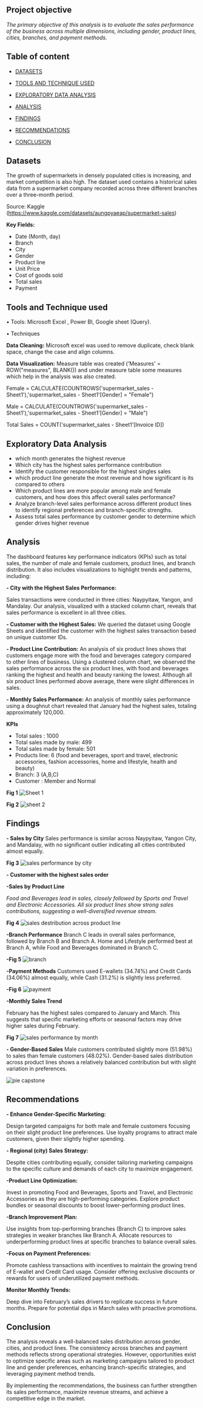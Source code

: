 ## Project objective
_The primary objective of this analysis is to evaluate the sales performance of the business across multiple dimensions, including gender, product lines, cities, branches, and payment methods._

## Table of content

- [DATASETS](#datasets)

- [TOOLS AND TECHNIQUE USED](#tools-and-technique-used)

- [EXPLORATORY DATA ANALYSIS](#exploratory-data-analysis)

- [ANALYSIS](#analysis)

- [FINDINGS](#findings)

- [RECOMMENDATIONS](#recommendations)

- [CONCLUSION](#conclusion)


## Datasets
The growth of supermarkets in densely populated cities is increasing, and market competition is also high. The dataset used contains a historical sales data from a supermarket company recorded across three different branches over a three-month period.

Source: Kaggle (https://www.kaggle.com/datasets/aungpyaeap/supermarket-sales)

**Key Fields:** 
- Date (Month, day)
- Branch
- City
- Gender
- Product line
- Unit Price
- Cost of goods sold
- Total sales
- Payment

## Tools and Technique used

• Tools: Microsoft Excel , Power BI, Google sheet (Query).

• Techniques

**Data Cleaning:** Microsoft excel was used to remove duplicate, check blank space, change 
the case and align columns.

**Data Visualization:** Measure table was created ('Measures' = ROW("measures", 
BLANK()) and under measure table some measures which help in the analysis was also 
created.

Female = CALCULATE(COUNTROWS('supermarket_sales - Sheet1'),'supermarket_sales - Sheet1'[Gender] = "Female")

Male = CALCULATE(COUNTROWS('supermarket_sales - Sheet1'),'supermarket_sales - Sheet1'[Gender] = "Male")

Total Sales = COUNT('supermarket_sales - Sheet1'[Invoice ID])

## Exploratory Data Analysis

- which month generates the highest revenue
- Which city has the highest sales performance contribution
- Identify the customer responsible for the highest singles sales
- which product line generate the most revenue and how significant is its compared to others
- Which product lines are more popular among male and female customers, and how does this affect overall sales performance?
- Analyze branch-level sales performance across different product lines to identify regional preferences and branch-specific strengths.
- Assess total sales performance by customer gender to determine which gender drives higher revenue

## Analysis

The dashboard features key performance indicators (KPIs) such as total sales, the number of male and female customers, product lines, and branch distribution. It also includes visualizations to highlight trends and patterns, including:

**- City with the Highest Sales Performance:** 

Sales transactions were conducted in three cities: Naypyitaw, Yangon, and Mandalay. Our analysis, visualized with a stacked column chart, reveals that sales performance is excellent in all three cities.

**- Customer with the Highest Sales:** We queried the dataset using Google Sheets and identified the customer with the highest sales transaction based on unique customer IDs.

**- Product Line Contribution:** An analysis of six product lines shows that customers engage more with the food and beverages category compared to other lines of business. Using a clustered column chart, we observed the sales performance across the six product lines, with food and beverages ranking the highest and health and beauty ranking the lowest. Although all six product lines performed above average, there were slight differences in sales.

**- Monthly Sales Performance:** An analysis of monthly sales performance using a doughnut chart revealed that January had the highest sales, totaling approximately 120,000.

 **KPIs**
- Total sales : 1000
- Total sales made by male: 499
- Total sales made by female: 501
- Products line: 6 (food and beverages, sport and travel, electronic accessories, fashion accessories, home and lifestyle, health and beauty)
- Branch: 3 (A,B,C)
- Customer : Member and Normal

**Fig 1**
![Sheet 1](https://github.com/user-attachments/assets/eb0b68df-e34c-475b-84bb-3b0a205d04f8)

**Fig 2**
![sheet 2](https://github.com/user-attachments/assets/103c7d78-dc42-4867-83b4-3e84d107973e)


## Findings

**- Sales by City**
Sales performance is similar across Naypyitaw, Yangon City, and Mandalay, with no significant outlier indicating all cities contributed almost equally.

**Fig 3**
![sales performance by city](https://github.com/user-attachments/assets/70e2dd50-18c0-4db4-9ca4-8839f3cf45a1)

**- Customer with the highest sales order**

**-Sales by Product Line**

_Food and Beverages lead in sales, closely followed by Sports and Travel and Electronic Accessories.
All six product lines show strong sales contributions, suggesting a well-diversified revenue stream._

**Fig 4**
![sales destribution across product line](https://github.com/user-attachments/assets/c9cd3b2c-12d2-4ad2-9066-41470cc92065)

**-Branch Performance**
Branch C leads in overall sales performance, followed by Branch B and Branch A.
Home and Lifestyle performed best at Branch A, while Food and Beverages dominated in Branch C.

**-Fig 5**
![branch](https://github.com/user-attachments/assets/6fbba75e-5f9c-47b6-8bbc-a6a72e226b37)

**-Payment Methods**
Customers used E-wallets (34.74%) and Credit Cards (34.06%) almost equally, while Cash (31.2%) is slightly less preferred.

**-Fig 6**
![payment](https://github.com/user-attachments/assets/74085526-79be-4283-99d9-c2bb6db9eb17)


**-Monthly Sales Trend**

February has the highest sales compared to January and March. This suggests that specific marketing efforts or seasonal factors may drive higher sales during February.

**Fig 7**
![sales performance by month](https://github.com/user-attachments/assets/f53f4e6f-4ddd-4fcd-adba-4af93d6ea9d5)

**- Gender-Based Sales**
Male customers contributed slightly more (51.98%) to sales than female customers (48.02%).
Gender-based sales distribution across product lines shows a relatively balanced contribution but with slight variation in preferences.

![pie capstone](https://github.com/user-attachments/assets/3f18f552-fdf8-4570-a8fd-ec5297654c82)

## Recommendations
**- Enhance Gender-Specific Marketing:**

Design targeted campaigns for both male and female customers focusing on their slight product line preferences.
Use loyalty programs to attract male customers, given their slightly higher spending.

**- Regional (city) Sales Strategy:**

Despite cities contributing equally, consider tailoring marketing campaigns to the specific culture and demands of each city to maximize engagement.

**-Product Line Optimization:**

Invest in promoting Food and Beverages, Sports and Travel, and Electronic Accessories as they are high-performing categories.
Explore product bundles or seasonal discounts to boost lower-performing product lines.

**-Branch Improvement Plan:**

Use insights from top-performing branches (Branch C) to improve sales strategies in weaker branches like Branch A.
Allocate resources to underperforming product lines at specific branches to balance overall sales.

**-Focus on Payment Preferences:**

Promote cashless transactions with incentives to maintain the growing trend of E-wallet and Credit Card usage.
Consider offering exclusive discounts or rewards for users of underutilized payment methods.

**Monitor Monthly Trends:**

Deep dive into February’s sales drivers to replicate success in future months.
Prepare for potential dips in March sales with proactive promotions.

## Conclusion

The analysis reveals a well-balanced sales distribution across gender, cities, and product lines. The consistency across branches and payment methods reflects strong operational strategies. However, opportunities exist to optimize specific areas such as marketing campaigns tailored to product line and gender preferences, enhancing branch-specific strategies, and leveraging payment method trends.

By implementing the recommendations, the business can further strengthen its sales performance, maximize revenue streams, and achieve a competitive edge in the market.







